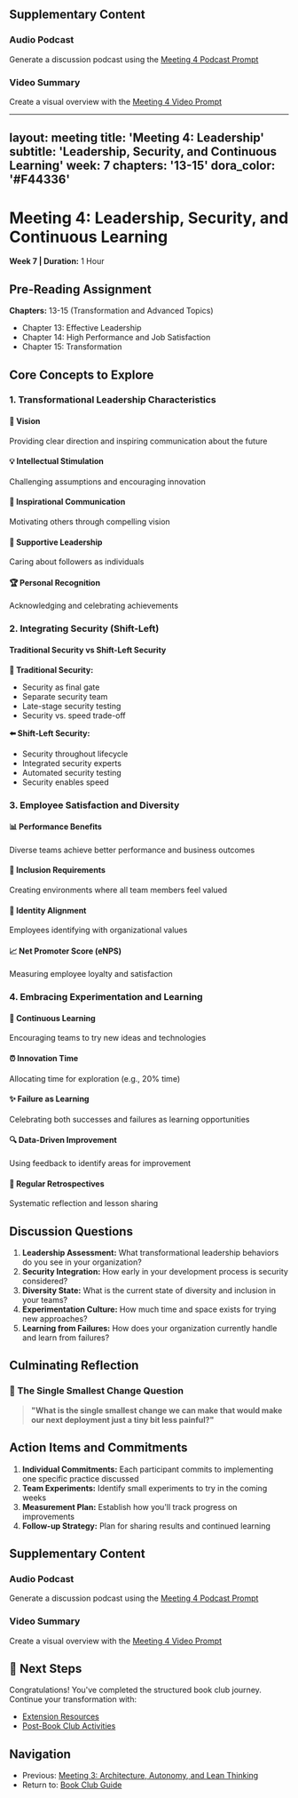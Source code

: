 ## Supplementary Content

### Audio Podcast

Generate a discussion podcast using the [Meeting 4 Podcast Prompt](../notebooklm-prompts/podcast-prompt.md)

### Video Summary

Create a visual overview with the [Meeting 4 Video Prompt](../notebooklm-prompts/video-prompt.md)

---
layout: meeting
title: 'Meeting 4: Leadership'
subtitle: 'Leadership, Security, and Continuous Learning'
week: 7
chapters: '13-15'
dora_color: '#F44336'
---

# Meeting 4: Leadership, Security, and Continuous Learning

**Week 7 | Duration:** 1 Hour

## Pre-Reading Assignment

**Chapters:** 13-15 (Transformation and Advanced Topics)

- Chapter 13: Effective Leadership
- Chapter 14: High Performance and Job Satisfaction
- Chapter 15: Transformation

## Core Concepts to Explore

### 1. Transformational Leadership Characteristics

#### 🎯 Vision

Providing clear direction and inspiring communication about the future

#### 💡 Intellectual Stimulation

Challenging assumptions and encouraging innovation

#### 📢 Inspirational Communication

Motivating others through compelling vision

#### 🤝 Supportive Leadership

Caring about followers as individuals

#### 🏆 Personal Recognition

Acknowledging and celebrating achievements

### 2. Integrating Security (Shift-Left)

#### Traditional Security vs Shift-Left Security

**🚪 Traditional Security:**

- Security as final gate
- Separate security team
- Late-stage security testing
- Security vs. speed trade-off

**⬅️ Shift-Left Security:**

- Security throughout lifecycle
- Integrated security experts
- Automated security testing
- Security enables speed

### 3. Employee Satisfaction and Diversity

#### 📊 Performance Benefits

Diverse teams achieve better performance and business outcomes

#### 🤗 Inclusion Requirements

Creating environments where all team members feel valued

#### 💪 Identity Alignment

Employees identifying with organizational values

#### 📈 Net Promoter Score (eNPS)

Measuring employee loyalty and satisfaction

### 4. Embracing Experimentation and Learning

#### 🧪 Continuous Learning

Encouraging teams to try new ideas and technologies

#### ⏰ Innovation Time

Allocating time for exploration (e.g., 20% time)

#### ✨ Failure as Learning

Celebrating both successes and failures as learning opportunities

#### 🔍 Data-Driven Improvement

Using feedback to identify areas for improvement

#### 🔄 Regular Retrospectives

Systematic reflection and lesson sharing

## Discussion Questions

1. **Leadership Assessment:** What transformational leadership behaviors do you see in your organization?
2. **Security Integration:** How early in your development process is security considered?
3. **Diversity State:** What is the current state of diversity and inclusion in your teams?
4. **Experimentation Culture:** How much time and space exists for trying new approaches?
5. **Learning from Failures:** How does your organization currently handle and learn from failures?

## Culminating Reflection

### 🎯 The Single Smallest Change Question

> **"What is the single smallest change we can make that would make our next deployment just a tiny bit less painful?"**

## Action Items and Commitments

1. **Individual Commitments:** Each participant commits to implementing one specific practice discussed
2. **Team Experiments:** Identify small experiments to try in the coming weeks
3. **Measurement Plan:** Establish how you'll track progress on improvements
4. **Follow-up Strategy:** Plan for sharing results and continued learning

## Supplementary Content

### Audio Podcast

Generate a discussion podcast using the [Meeting 4 Podcast Prompt](../notebooklm-prompts/podcast-prompt.md)

### Video Summary

Create a visual overview with the [Meeting 4 Video Prompt](../notebooklm-prompts/video-prompt.md)

## 🚀 Next Steps

Congratulations! You've completed the structured book club journey. Continue your transformation with:

- [Extension Resources](../book-club-materials/extensions.md)
- [Post-Book Club Activities](../book-club-materials/)

## Navigation

- Previous: [Meeting 3: Architecture, Autonomy, and Lean Thinking](meeting-3-guide.md)
- Return to: [Book Club Guide](../book-club-guide.md)
